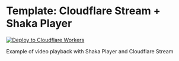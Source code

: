 # Template: Cloudflare Stream + Shaka Player

[![Deploy to Cloudflare Workers](https://deploy.workers.cloudflare.com/button)](https://deploy.workers.cloudflare.com/?url=https://github.com/cloudflare/templates/tree/main/stream/playback/shaka-player)

Example of video playback with Shaka Player and Cloudflare Stream

